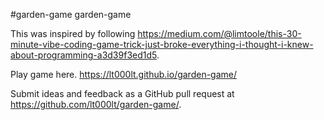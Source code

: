 #garden-game
garden-game

This was inspired by following https://medium.com/@limtoole/this-30-minute-vibe-coding-game-trick-just-broke-everything-i-thought-i-knew-about-programming-a3d39f3ed1d5.

Play game here.
https://lt000lt.github.io/garden-game/

Submit ideas and feedback as a GitHub pull request at https://github.com/lt000lt/garden-game/.
